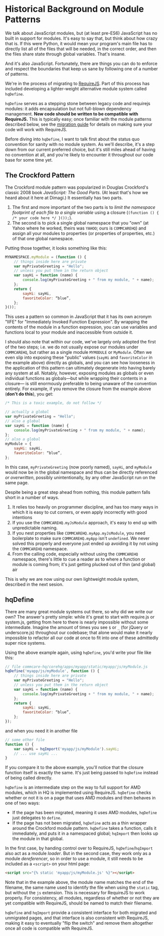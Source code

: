 # Historical Background on Module Patterns

We talk about JavaScript modules, but (at least pre-ES6) JavaScript
has no built in support for modules.
It's easy to say that, but think about how crazy that is.
If this were Python, it would mean your program's main file has to
directly list all of the files that will be needed, in the correct order,
and then the files share state through global variables. That's insane.

And it's also JavaScript. Fortunately, there are things you can do to
enforce and respect the boundaries that keep us sane by following
one of a number of patterns.

We're in the process of migrating to [RequireJS](https://requirejs.org/). Part of this process has included developing a lighter-weight alternative module system called `hqDefine`.

`hqDefine` serves as a stepping stone between legacy code and requirejs modules: it adds encapsulation but not
full-blown dependency management. **New code should be written to be compatible with RequireJS.** This is typically
easy; once familiar with the module patterns described below, see the [migration guide](https://github.com/dimagi/commcare-hq/blob/master/docs/js-guide/migrating.md#migrating-to-requirejs) for details on making sure your code will work with RequireJS.

Before diving into `hqDefine`, I want to talk first about the status quo
convention for sanity with no module system.
As we'll describe, it's a step down from our current preferred choice,
but it's still miles ahead of having no convention at all,
and you're likely to encounter it throughout our code base for some time yet.

## The Crockford Pattern

The Crockford module pattern was popularized in Douglas Crockford's
classic 2008 book _JavaScript: The Good Parts_.
(At least that's how we heard about it here at Dimagi.)
It essentially has two parts.

1. The first and more important of the two parts is to
   *limit the namespace footprint of each file to a single variable*
   using a closure (`(function () { /* your code here */ }());`).
2. The second is to pick a single global namespace that you "own"
   (at Yahoo where he worked, theirs was `YAHOO`; ours is `COMMCAREHQ`)
   and assign all your modules to properties
   (or properties of properties, etc.)
   of that one global namespace.

Putting those together, it looks something like this:

```javascript
MYNAMESPACE.myModule = (function () {
    // things inside here are private
    var myPrivateGreeting = "Hello";
    // unless you put them in the return object
    var sayHi = function (name) {
        console.log(myPrivateGreeting + " from my module, " + name);
    };
    return {
        sayHi: sayHi,
        favoriteColor: “blue”,
    };
}());
```

This uses a pattern so common in JavaScript that it has its own
acronym "IIFE" for "Immediately Invoked Function Expression".
By wrapping the contents of the module in a function expression,
you can use variables and functions local to your module
and inaccessible from outside it.

I should also note that within our code, we've largely only adopted
the first of the two steps;
i.e. we do not usually expose our modules under `COMMCAREHQ`,
but rather as a single module `MYMODULE` or `MyModule`.
Often we even slip into exposing these "public" values
(`sayHi` and `favoriteColor` in the example above) directly as globals,
and you can see how looseness in the application of this pattern
can ultimately degenerate into having barely any system at all.
Notably, however, exposing modules as globals or even individual functions
as globals—but while wrapping their contents in a closure—
is still enormously preferable to being unaware of the convention
entirely. For example, if you remove the closure from the example above
(**don't do this**), you get:

```javascript
/* This is a toxic example, do not follow */

// actually a global
var myPrivateGreeting = "Hello";
// also a global
var sayHi = function (name) {
    console.log(myPrivateGreeting + " from my module, " + name);
};
// also a global
myModule = {
    sayHi: sayHi,
    favoriteColor: “blue”,
};
```

In this case, `myPrivateGreeting` (now poorly named), `sayHi`,
and `myModule` would now be in the global namespace
and thus can be directly referenced _or overwritten_, possibly unintentionally, by any other JavaScript run on the same page.

Despite being a great step ahead from nothing,
this module pattern falls short in a number of ways.

1. It relies too heavily on programmer discipline,
   and has too many ways in which it is easy to cut corners,
   or even apply incorrectly with good intentions
2. If you use the `COMMCAREHQ.myJsModule` approach,
   it's easy to end up with unpredictable naming.
3. If you nest properties like `COMMCAREHQ.myApp.myJsModule`,
   you need boilerplate to make sure `COMMCAREHQ.myApp` isn't `undefined`.
   We never solved this properly and everyone just ended up avoiding it
   by not using the `COMMCAREHQ` namespace.
4. From the calling code, especially without using the `COMMCAREHQ`
   namespace, there's little to cue a reader as to where a function or
   module is coming from;
   it's just getting plucked out of thin (and global) air

This is why we are now using our own lightweight module system,
described in the next sesion.

## hqDefine

There are many great module systems out there, so why did we write our own?
The answer's pretty simple: while it's great to start with
require.js or system.js, getting from here to there is nearly impossible
without some intermediate. Imagine the amount of times you see
`$` or `_` (for jQuery or underscore.js) throughout our codebase;
that alone would make it nearly impossible to refactor all our code at once
to fit into one of these admittedly super nice systems.

Using the above example again, using `hqDefine`,
you'd write your file like this:

```javascript
// file commcare-hq/corehq/apps/myapp/static/myapp/js/myModule.js
hqDefine('myapp/js/myModule', function () {
    // things inside here are private
    var myPrivateGreeting = "Hello";
    // unless you put them in the return object
    var sayHi = function (name) {
        console.log(myPrivateGreeting + " from my module, " + name);
    };
    return {
        sayHi: sayHi,
        favoriteColor: “blue”,
    };
});
```

and when you need it in another file

```javascript
// some other file
function () {
    var sayHi = hqImport('myapp/js/myModule').sayHi;
    // ... use sayHi ...
}
```

If you compare it to the above example, you'll notice that the
closure function itself is exactly the same. It's just being passed
to `hqDefine` instead of being called directly.

`hqDefine` is an intermediate step on the way to full support for AMD modules, which in HQ is implemented using RequireJS.
`hqDefine` checks whether or not it is on a page that uses AMD modules and then behaves in one of two ways:
* If the page has been migrated, meaning it uses AMD modules, `hqDefine` just delegates to `define`.
* If the page has not been migrated, `hqDefine` acts as a thin wrapper around the Crockford module pattern. `hqDefine` takes a function, calls it immediately, and puts it in a namespaced global; `hqImport` then looks up the module in that global.

In the first case, by handing control over to RequireJS, `hqDefine`/`hqImport` also act as a module *loader*.
But in the second case, they work only as a module *dereferencer*, so in order to use a module, it still needs to be included
as a `<script>` on your html page:

```html
<script src="{% static 'myapp/js/myModule.js' %}"></script>
```

Note that in the example above, the module name matches the end of the filename, the same name used to identify the file when using the `static` tag, but without the `js` extension. This is necessary for RequireJS to work properly. For consistency, all modules, regardless of whether or not they are yet compatible with RequireJS, should be named to match their filename.

`hqDefine` and `hqImport` provide a consistent interface for both migrated and unmigrated pages, and that interface is also consistent with RequireJS, making it easy to eventually "flip the switch" and remove them altogether once all code is compatible with RequireJS.
